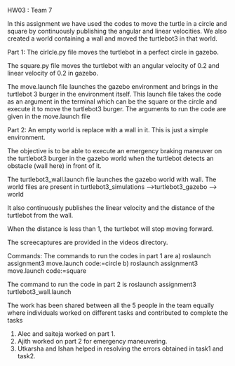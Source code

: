 HW03 : Team 7

In this assignment we have used the codes to move the turtle in a circle and square by continuously publishing the angular and linear velocities. We also created a world containing a wall and moved the turtlebot3 in that world.

Part 1:
The cirlcle.py file moves the turtlebot in a perfect circle in gazebo.

The square.py file moves the turtlebot with an angular velocity of 0.2 and linear velocity of 0.2 in gazebo.

The move.launch file launches the gazebo environment and brings in the turtlebot 3 burger in the environment itself. This launch file takes the code as an argument in the terminal which can be the square or the circle and execute it to move the turtlebot3 burger. The arguments to run the code are given in the move.launch file

Part 2:
An empty world is replace with a wall in it. This is just a simple environment.

The objective is to be able to execute an emergency braking maneuver on the turtlebot3 burger in the gazebo world when the turtlebot detects an obstacle (wall here) in front of it.

The turtlebot3_wall.launch file launches the gazebo world with wall. The world files are present in turtlebot3_simulations -->turtlebot3_gazebo --> world

It also continuously publishes the linear velocity and the distance of the turtlebot from the wall.

When the distance is less than 1, the turtlebot will stop moving forward.

The screecaptures are provided in the videos directory.


Commands:
The commands to run the codes in part 1 are 
a) roslaunch assignment3 move.launch code:=circle
b) roslaunch assignment3 move.launch code:=square

The command to run the code in part 2 is
roslaunch assignment3 turtlebot3_wall.launch

The work has been shared between all the 5 people in the team equally where individuals worked on different tasks and contributed to complete the tasks
1) Alec and saiteja worked on part 1.
2) Ajith worked on part 2 for emergency maneuvering.
2) Utkarsha and Ishan helped in resolving the errors obtained in task1 and task2.




